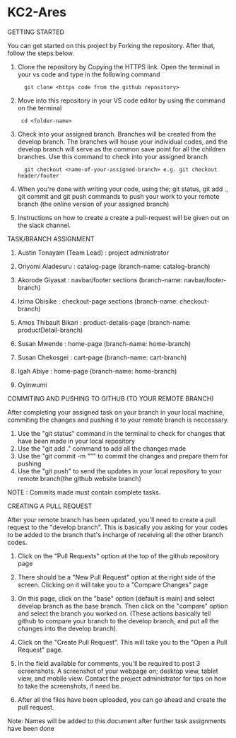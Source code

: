 # KC2-Ares

GETTING STARTED

You can get started on this project by Forking the repository. After that, follow the steps below.

1.  Clone the repository by Copying the HTTPS link. Open the terminal in your vs code and type in the following command

          git clone <https code from the github repository>

2.  Move into this repository in your VS code editor by using the command on the terminal

         cd <folder-name>

3.  Check into your assigned branch. Branches will be created from the develop branch. The branches will house your individual codes, and the develop branch will serve as the common save point for all the children branches. Use this command to check into your assigned branch

          git checkout <name-of-your-assigned-branch> e.g. git checkout header/footer

4.  When you're done with writing your code, using the; git status, git add ., git commit and git push commands to push your work to your remote branch (the online version of your assigned branch)

5.  Instructions on how to create a create a pull-request will be given out on the slack channel.

TASK/BRANCH ASSIGNMENT

1. Austin Tonayam (Team Lead) : project administrator

2. Oriyomi Aladesuru : catalog-page (branch-name: catalog-branch)

3. Akorode Giyasat : navbar/footer sections (branch-name: navbar/footer-branch)

4. Izima Obisike : checkout-page sections (branch-name: checkout-branch)

5. Amos Thibault Bikari : product-details-page (branch-name: productDetail-branch)

6. Susan Mwende : home-page (branch-name: home-branch)

7. Susan Chekosgei : cart-page (branch-name: cart-branch)

8. Igah Abiye : home-page (branch-name: home-branch)

9. Oyinwumi


COMMITING AND PUSHING TO GITHUB (TO YOUR REMOTE BRANCH)

After completing your assigned task on your branch in your local machine, commiting the changes and pushing it to your remote branch is neccessary.

1. Use the "git status" command in the terminal to check for changes that have been made in your local repository
2. Use the "git add ." command to add all the changes made
3. Use the "git commit -m "<your custom message>"" to commit the changes and prepare them for pushing
4. Use the "git push" to send the updates in your local repository to your remote branch(the github website branch)

NOTE : Commits made must contain complete tasks.
          
CREATING A PULL REQUEST
          
After your remote branch has been updated, you'll need to create a pull request to the "develop branch". This is basically you asking for your codes to be added to the branch that's incharge of receiving all the other branch codes.
 
 1. Click on the "Pull Requests" option at the top of the github repository page
          
 2. There should be a "New Pull Request" option at the right side of the screen. Clicking on it will take you to a "Compare Changes" page
          
 3. On this page, click on the "base" option (default is main) and select develop branch as the base branch. Then click on the "compare" option and select the branch you worked on. (These actions basically tell github to compare your branch to the develop branch, and put all the changes into the develop branch).
          
 4. Click on the "Create Pull Request". This will take you to the "Open a Pull Request" page.
          
 5. In the field available for comments, you'll be required to post 3 screenshots. A screenshot of your webpage on; desktop view, tablet view, and mobile view. Contact the project administrator for tips on how to take the screenshots, if need be.
          
 6. After all the files have been uploaded, you can go ahead and create the pull request.
 
Note: Names will be added to this document after further task assignments have been done
